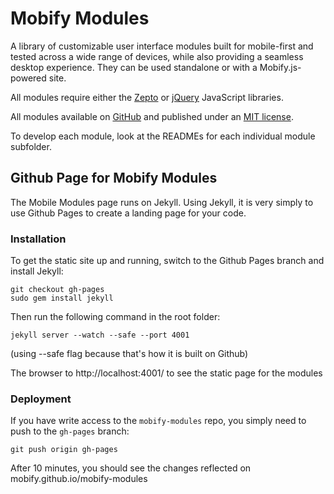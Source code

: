 # Mobify Modules

A library of customizable user interface modules built for mobile-first
and tested across a wide range of devices, while also providing a seamless
desktop experience. They can be used standalone or with a Mobify.js-powered
site.

All modules require either the [Zepto](http://zeptojs.com/) or
[jQuery](http://jquery.com/) JavaScript libraries.

All modules available on [GitHub](https://github.com/mobify/mobify-modules)
and published under an [MIT license](http://www.mobify.com/mobifyjs/license/).

To develop each module, look at the READMEs for each individual module subfolder.

## Github Page for Mobify Modules

The Mobile Modules page runs on Jekyll. Using Jekyll, it is very simply to
use Github Pages to create a landing page for your code.

### Installation

To get the static site up and running, switch to the Github Pages branch and install Jekyll:

    git checkout gh-pages
    sudo gem install jekyll

Then run the following command in the root folder:

    jekyll server --watch --safe --port 4001

(using --safe flag because that's how it is built on Github)

The browser to http://localhost:4001/ to see the static page for the modules

### Deployment

If you have write access to the `mobify-modules` repo, you simply need to push
to the `gh-pages` branch:

    git push origin gh-pages

After 10 minutes, you should see the changes reflected on mobify.github.io/mobify-modules
    
